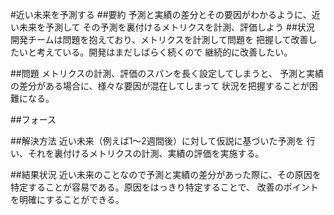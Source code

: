 #近い未来を予測する
##要約
予測と実績の差分とその要因がわかるように、近い未来を予測して
その予測を裏付けるメトリクスを計測、評価しよう
##状況
開発チームは問題を抱えており、メトリクスを計測して問題を
把握して改善したいと考えている。開発はまだしばらく続くので
継続的に改善したい。

##問題
メトリクスの計測、評価のスパンを長く設定してしまうと、
予測と実績の差分がある場合に、様々な要因が混在してしまって
状況を把握することが困難になる。

##フォース


##解決方法
近い未来（例えば1〜2週間後）に対して仮説に基づいた予測を
行い、それを裏付けるメトリクスの計測、実績の評価を実施する。

##結果状況
近い未来のことなので予測と実績の差分があった際に、その原因を
特定することが容易である。原因をはっきり特定することで、
改善のポイントを明確にすることができる。

